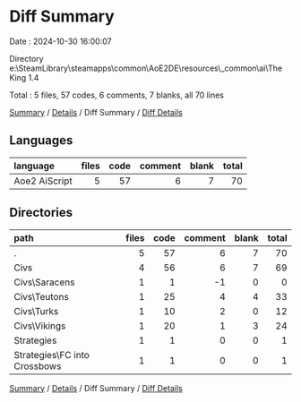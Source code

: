 # Diff Summary

Date : 2024-10-30 16:00:07

Directory e:\\SteamLibrary\\steamapps\\common\\AoE2DE\\resources\\_common\\ai\\The King 1.4

Total : 5 files,  57 codes, 6 comments, 7 blanks, all 70 lines

[Summary](results.md) / [Details](details.md) / Diff Summary / [Diff Details](diff-details.md)

## Languages
| language | files | code | comment | blank | total |
| :--- | ---: | ---: | ---: | ---: | ---: |
| Aoe2 AiScript | 5 | 57 | 6 | 7 | 70 |

## Directories
| path | files | code | comment | blank | total |
| :--- | ---: | ---: | ---: | ---: | ---: |
| . | 5 | 57 | 6 | 7 | 70 |
| Civs | 4 | 56 | 6 | 7 | 69 |
| Civs\\Saracens | 1 | 1 | -1 | 0 | 0 |
| Civs\\Teutons | 1 | 25 | 4 | 4 | 33 |
| Civs\\Turks | 1 | 10 | 2 | 0 | 12 |
| Civs\\Vikings | 1 | 20 | 1 | 3 | 24 |
| Strategies | 1 | 1 | 0 | 0 | 1 |
| Strategies\\FC into Crossbows | 1 | 1 | 0 | 0 | 1 |

[Summary](results.md) / [Details](details.md) / Diff Summary / [Diff Details](diff-details.md)